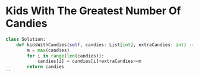 # Kids With The Greatest Number Of Candies
```python
class Solution:
    def kidsWithCandies(self, candies: List[int], extraCandies: int) -> List[bool]:
        m = max(candies)
        for i in range(len(candies)):
            candies[i] = candies[i]+extraCandies>=m
        return candies
``
